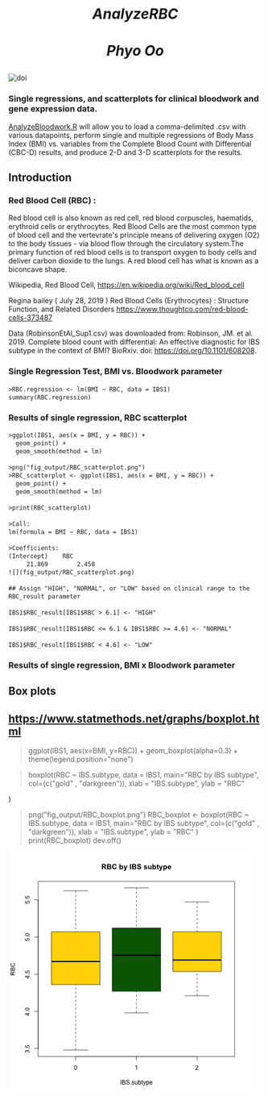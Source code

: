 # <p align="center"> *AnalyzeRBC* </p>

# <p align="center"> *Phyo Oo* </p>

![doi](../master/Images/zenodo.3373938.svg?sanitize=true)
### Single regressions, and scatterplots for clinical bloodwork and gene expression data.

[AnalyzeBloodwork.R](https://github.com/phyooo29/AnalyzeRBC/blob/master/data/AnalyzeBloodwork.R) will allow you to load a comma-delimited .csv with various datapoints, perform single and multiple regressions of Body Mass Index (BMI) vs. variables from the Complete Blood Count with Differential (CBC-D) results, and produce 2-D and 3-D scatterplots for the results. 


## Introduction
### Red Blood Cell (RBC) :
Red blood cell is also known as red cell, red blood corpuscles, haematids, erythroid cells or erythrocytes. Red Blood Cells are the most common type of blood cell and the vertevrate's principle means of delivering oxygen (O2) to the body tissues - via blood flow through the circulatory system.The primary function of red blood cells is to transport oxygen to body cells and deliver carbon dioxide to the lungs. A red blood cell has what is known as a biconcave shape.

Wikipedia, Red Blood Cell, https://en.wikipedia.org/wiki/Red_blood_cell

Regina bailey ( July 28, 2019 ) Red Blood Cells (Erythrocytes) : Structure Function, and Related Disorders 
https://www.thoughtco.com/red-blood-cells-373487


Data (RobinsonEtAl_Sup1.csv) was downloaded from: 
Robinson, JM. et al. 2019. Complete blood count with differential: An effective diagnostic for IBS subtype in the context of BMI? BioRxiv. doi: https://doi.org/10.1101/608208.

### Single Regression Test, BMI vs. Bloodwork parameter
```
>RBC.regression <- lm(BMI ~ RBC, data = IBS1)
summary(RBC.regression)
```

### Results of single regression, RBC scatterplot
```
>ggplot(IBS1, aes(x = BMI, y = RBC)) +
  geom_point() +    
  geom_smooth(method = lm) 

>png("fig_output/RBC_scatterplot.png")
>RBC_scatterplot <- ggplot(IBS1, aes(x = BMI, y = RBC)) +
  geom_point() +    
  geom_smooth(method = lm) 

>print(RBC_scatterplot)

>Call:
lm(formula = BMI ~ RBC, data = IBS1)

>Coefficients:
(Intercept)    RBC  
     21.869        2.458
![](fig_output/RBC_scatterplot.png)

## Assign "HIGH", "NORMAL", or "LOW" based on clinical range to the RBC_result parameter

IBS1$RBC_result[IBS1$RBC > 6.1] <- "HIGH"

IBS1$RBC_result[IBS1$RBC <= 6.1 & IBS1$RBC >= 4.6] <- "NORMAL"

IBS1$RBC_result[IBS1$RBC < 4.6] <- "LOW"
```


### Results of single regression, BMI x Bloodwork parameter
## Box plots
## https://www.statmethods.net/graphs/boxplot.html
>ggplot(IBS1, aes(x=BMI, y=RBC)) +
geom_boxplot(alpha=0.3) +
  theme(legend.position="none")

>boxplot(RBC ~ IBS.subtype, data = IBS1, main="RBC by IBS subtype",
        col=(c("gold" , "darkgreen")), 
        xlab = "IBS.subtype", ylab = "RBC"
        
      
)
>png("fig_output/RBC_boxplot.png")
>RBC_boxplot <- boxplot(RBC ~ IBS.subtype, data = IBS1, main="RBC by IBS subtype",
                       col=(c("gold" , "darkgreen")),
                       xlab = "IBS.subtype", ylab = "RBC"
)
>print(RBC_boxplot)
dev.off()

![](fig_output/RBC_boxplot.png)


